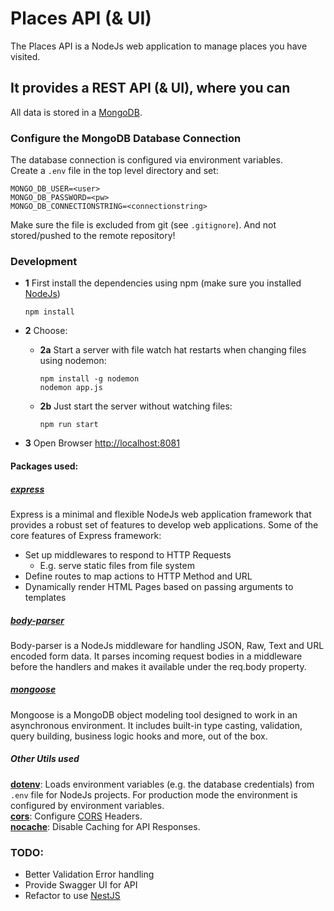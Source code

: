 # Places API (& UI)

The Places API is a NodeJs web application to manage places you have visited.  

It provides a REST API (& UI), where you can
- 

All data is stored in a [MongoDB](https://www.mongodb.com/).

### Configure the MongoDB Database Connection

The database connection is configured via environment variables.    
Create a `.env` file in the top level directory and set:  
```
MONGO_DB_USER=<user>
MONGO_DB_PASSWORD=<pw>
MONGO_DB_CONNECTIONSTRING=<connectionstring>
```
Make sure the file is excluded from git (see `.gitignore`). And not stored/pushed to the remote repository!

### Development

+ **1** First install the dependencies using npm (make sure you installed [NodeJs](https://nodejs.org/en/))
    ```
    npm install
    ```
+ **2** Choose:
  - **2a** Start a server with file watch hat restarts when changing files using nodemon:
    ```
    npm install -g nodemon
    nodemon app.js
    ```

  - **2b** Just start the server without watching files:
    ```
    npm run start
    ```
+ **3** Open Browser [http://localhost:8081](http://localhost:8081)

#### Packages used:

##### [express](https://github.com/expressjs/express/)

Express is a minimal and flexible NodeJs web application framework that provides a robust set of features to develop web applications. Some of the core features of Express framework:

- Set up middlewares to respond to HTTP Requests
  - E.g. serve static files from file system
- Define routes to map actions to HTTP Method and URL
- Dynamically render HTML Pages based on passing arguments to templates

##### [body-parser](https://github.com/expressjs/body-parser)

Body-parser is a NodeJs middleware for handling JSON, Raw, Text and URL encoded form data. It parses incoming request bodies in a middleware before the handlers and makes it available under the req.body property.

##### [mongoose](https://github.com/Automattic/mongoose/)

Mongoose is a MongoDB object modeling tool designed to work in an asynchronous environment. It includes built-in type casting, validation, query building, business logic hooks and more, out of the box.

##### Other Utils used

**[dotenv](https://github.com/motdotla/dotenv)**: Loads environment variables (e.g. the database credentials) from `.env` file for NodeJs projects. For production mode the environment is configured by environment variables.    
**[cors](https://github.com/expressjs/cors)**: Configure [CORS](https://developer.mozilla.org/de/docs/Web/HTTP/CORS) Headers.  
**[nocache](https://github.com/helmetjs/nocache)**: Disable Caching for API Responses.  

### TODO:
- Better Validation Error handling
- Provide Swagger UI for API
- Refactor to use [NestJS](https://docs.nestjs.com/)

